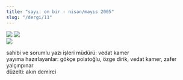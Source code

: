 ```yaml
---
title: "sayı: on bir - nisan/mayıs 2005"
slug: "/dergi/11"
---
```


![](/img/ky11_00_vedatkamer.jpg)
![](/img/ky11_00a.jpg)  
![](/img/ky11_33_caglacomert.jpg)


sahibi ve sorumlu yazı işleri müdürü: vedat kamer  
yayıma hazırlayanlar: gökçe polatoğlu, özge dirik, vedat kamer, zafer yalçınpınar  
düzelti: akın demirci  